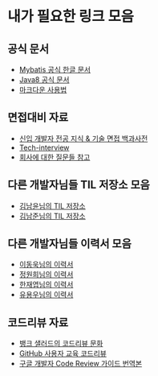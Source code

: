 내가 필요한 링크 모음
=====================

공식 문서
---------------

* [Mybatis 공식 한글 문서](https://mybatis.org/mybatis-3/ko/index.html)
* [Java8 공식 문서](https://docs.oracle.com/javase/8/docs/api/)
* [마크다운 사용법](https://gist.github.com/ihoneymon/652be052a0727ad59601)

면접대비 자료
-----------------------
* [신입 개발자 전공 지식 & 기술 면접 백과사전](https://gyoogle.dev/blog/)
* [Tech-interview](https://github.com/WeareSoft/tech-interview)
* [회사에 대한 질문들 참고](https://github.com/JaeYeopHan/Interview_Question_for_Beginner/tree/master/Reverse_Interview)


다른 개발자님들 TIL 저장소 모음
-----------------------
* [김남윤님의 TIL 저장소](https://github.com/cheese10yun/TIL)
* [김남준님의 TIL 저장소](https://github.com/namjunemy/TIL)

다른 개발자님들 이력서 모음
-----------------------
* [이동욱님의 이력서](https://jojoldu.github.io/)
* [정원희님의 이력서](https://www.notion.so/Wonny-e64e2e55653c4d8b8b632118b36bdd72)
* [한재엽님의 이력서](https://jbee.io/about/)
* [유용우님의 이력서](https://resume.yowu.dev/)

코드리뷰 자료
-------------
* [뱅크 샐러드의 코드리뷰 문화](https://blog.banksalad.com/tech/banksalad-code-review-culture/)
* [GitHub 사용자 교육 코드리뷰](https://githubkorea.tistory.com/91)
* [구글 개발자 Code Review 가이드 번역본](https://wnsgml972.github.io/devops/2020/05/17/CodeReview1/)

